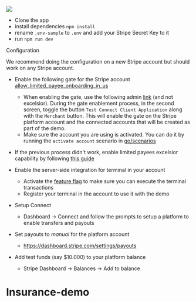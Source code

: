 [![](https://img.youtube.com/vi/1s7WNRh3BHI/0.jpg)](https://www.youtube.com/watch?v=1s7WNRh3BHI)
-   Clone the app
-   install dependencies
    `npm install`
-   rename `.env-sample` to `.env` and add your Stripe Secret Key to it
-   run
    `npm run dev`

Configuration
    
We recommend doing the configuration on a new Stripe account but should work on any Stripe account.
- Enable the following gate for the Stripe account
  [allow_limited_payee_onboarding_in_us](https://admin.corp.stripe.com/gates/allow_limited_payee_onboarding_in_us)
  - When enabling the gate, use the following admin [link](https://admin.corp.stripe.com/gates/allow_limited_payee_onboarding_in_us) (and not excelsior). During the gate enablement process, in the second screen, toggle the button `Test Connect Client Application` along with the `Merchant` button. This will enable the gate on the Stripe platform account and the connected accounts that will be created as part of the demo.
  - Make sure the account you are using is activated. You can do it by running the `activate account` scenario in [go/scenarios](https://go/scenarios)
- If the previous process didn't work, enable limited payees excelsior capability by following [this guide](https://confluence.corp.stripe.com/display/CONNECT/questions/410109054/how-can-i-get-my-test-platform-set-up-to-create-transfers-only-us-subaccounts)
- Enable the server-side integration for terminal in your account
  - Activate the [feature flag](https://amp.corp.stripe.com/feature-flags/flag/terminal_enable_server_driven_endpoints) to make sure you can execute the terminal transactions
  - Register your terminal in the account to use it with the demo

- Setup Connect  
  - Dashboard -> Connect and follow the prompts to setup a platform to enable transfers and payouts

- Set payouts to _manual_ for the platform account
  - https://dashboard.stripe.com/settings/payouts

- Add test funds (say $10.000) to your platform balance
  - Stripe Dashboard -> Balances -> Add to balance
# Insurance-demo
